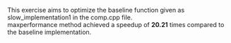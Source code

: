 This exercise aims to optimize the baseline function given as slow_implementation1 in the comp.cpp file. \
maxperformance method achieved a speedup of **20.21** times compared to the baseline implementation.
